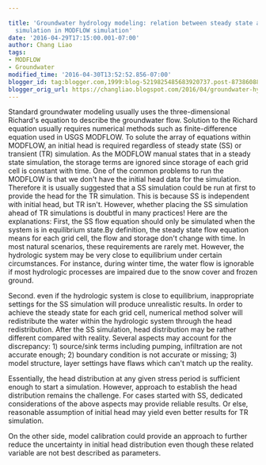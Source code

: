 ```yaml
---
 
title: 'Groundwater hydrology modeling: relation between steady state and transient
  simulation in MODFLOW simulation'
date: '2016-04-29T17:15:00.001-07:00'
author: Chang Liao
tags:
- MODFLOW
- Groundwater
modified_time: '2016-04-30T13:52:52.856-07:00'
blogger_id: tag:blogger.com,1999:blog-5219825485683920737.post-8738608850004999002
blogger_orig_url: https://changliao.blogspot.com/2016/04/groundwater-hydrology-modeling-001.html
---
```


Standard groundwater modeling usually uses the three-dimensional Richard's 
equation to describe the groundwater flow. Solution to the Richard equation 
usually requires numerical methods such as finite-difference equation used in 
USGS MODFLOW. 
To solute the array of equations within MODFLOW, an initial head is required 
regardless of steady state (SS) or transient (TR) simulation. 
As the MODFLOW manual states that in a steady state simulation, the storage 
terms are ignored since storage of each grid cell is constant with time. 
One of the common problems to run the MODFLOW is  that we don't have the 
initial head data for the simulation. Therefore it is usually suggested that a 
SS simulation could be run at first to provide the head for the TR simulation. 
This is because SS is independent with initial head, but TR isn't. 
However, whether placing the SS simulation ahead of TR simulations is doubtful 
in many practices! Here are the explanations: 
First, the SS flow equation should only be simulated when the system is in 
equilibrium state.By definition, the steady state flow equation means for each 
grid cell, the flow and storage don't change with time. In most natural 
scenarios, these requirements are rarely met. However, the hydrologic system 
may be very close to equilibrium under certain circumstances. For instance, 
during winter time, the water flow is ignorable if most hydrologic processes 
are impaired due to the snow cover and frozen ground. 

Second. even if the hydrologic system is close to equilibrium, inappropriate 
settings for the SS simulation will produce unrealistic results. In order to 
achieve the steady state for each grid cell, numerical method solver will 
redistribute the water within the hydrologic system through the head 
redistribution. After the SS simulation, head distribution may be rather 
different compared with reality. Several aspects may account for the 
discrepancy: 1) source/sink terms including pumping, infiltration are not 
accurate enough; 2) boundary condition is not accurate or missing; 3) model 
structure, layer settings have flaws which can't match up the reality. 

Essentially, the head distribution at any given stress period is sufficient 
enough to start a simulation. However, approach to establish the head 
distribution remains the challenge. For cases started with SS, dedicated 
considerations of the above aspects may provide reliable results. Or else, 
reasonable assumption of initial head may yield even better results for TR 
simulation. 

On the other side, model calibration could provide an approach to further 
reduce the uncertainty in initial head distribution even though these related 
variable are not best described as parameters. 